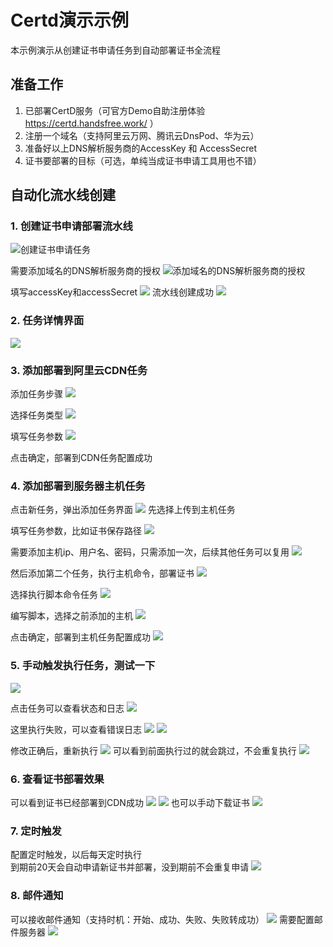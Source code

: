 # Certd演示示例

本示例演示从创建证书申请任务到自动部署证书全流程

## 准备工作
1. 已部署CertD服务（可官方Demo自助注册体验 https://certd.handsfree.work/ ）
2. 注册一个域名（支持阿里云万网、腾讯云DnsPod、华为云）
3. 准备好以上DNS解析服务商的AccessKey 和 AccessSecret
4. 证书要部署的目标（可选，单纯当成证书申请工具用也不错）

## 自动化流水线创建

### 1. 创建证书申请部署流水线
![创建证书申请任务](./doc/images/1-add.png)

需要添加域名的DNS解析服务商的授权
![添加域名的DNS解析服务商的授权](./doc/images/2-access-provider.png)

填写accessKey和accessSecret
![](./doc/images/3-add-access.png)
流水线创建成功
![](./doc/images/4-add-success.png)


### 2. 任务详情界面

![](./doc/images/5-view.png)

### 3. 添加部署到阿里云CDN任务
添加任务步骤
![](./doc/images/6-1-add-task.png)

选择任务类型
![](./doc/images/6-2-add-task.png)

填写任务参数
![](./doc/images/6-3-add-task.png)

点击确定，部署到CDN任务配置成功

### 4. 添加部署到服务器主机任务
点击新任务，弹出添加任务界面
![](./doc/images/7-1-add-host-task.png)
先选择上传到主机任务

填写任务参数，比如证书保存路径
![](./doc/images/7-2-add-host-task.png)

需要添加主机ip、用户名、密码，只需添加一次，后续其他任务可以复用
![](./doc/images/7-3-add-host-task.png)

然后添加第二个任务，执行主机命令，部署证书
![](./doc/images/8-1-add-host-task.png)

选择执行脚本命令任务
![](./doc/images/8-2-add-host-task.png)

编写脚本，选择之前添加的主机
![](./doc/images/8-4-add-host-task.png)

点击确定，部署到主机任务配置成功
![](./doc/images/8-5-add-host-task.png)

### 5. 手动触发执行任务，测试一下
![](./doc/images/9-start.png)

点击任务可以查看状态和日志
![](./doc/images/10-1-log.png)

这里执行失败，可以查看错误日志
![](./doc/images/11-1-error.png)
![](./doc/images/112-error.png)

修改正确后，重新执行
![](./doc/images/12-1-log-success.png)
可以看到前面执行过的就会跳过，不会重复执行
![](./doc/images/12-2-skip-log.png)

### 6. 查看证书部署效果
可以看到证书已经部署到CDN成功
![](./doc/images/13-1-result.png)
![](./doc/images/13-2-result.png)
也可以手动下载证书
![](./doc/images/13-3-download.png)

### 7. 定时触发
配置定时触发，以后每天定时执行     
到期前20天会自动申请新证书并部署，没到期前不会重复申请
![](./doc/images/14-timer.png)

### 8. 邮件通知
可以接收邮件通知（支持时机：开始、成功、失败、失败转成功）
![](./doc/images/15-1-email.png)
需要配置邮件服务器
![](./doc/images/15-2-email.png)



